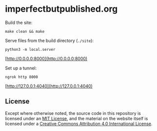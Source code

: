 # imperfectbutpublished.org

Build the site:

    make clean && make

Serve files from the build directory (`./site`):

    python3 -m local.server

[http://0.0.0.0:8000](http://0.0.0.0:8000)

Set up a tunnel:

    ngrok http 8000

[http://127.0.0.1:4040](http://127.0.0.1:4040)

## License

Except where otherwise noted, the source code in this repository is licensed under an [MIT License](LICENSE), and the material on the website itself is licensed under a [Creative Commons Attribution 4.0 International License](https://creativecommons.org/licenses/by/4.0/).
